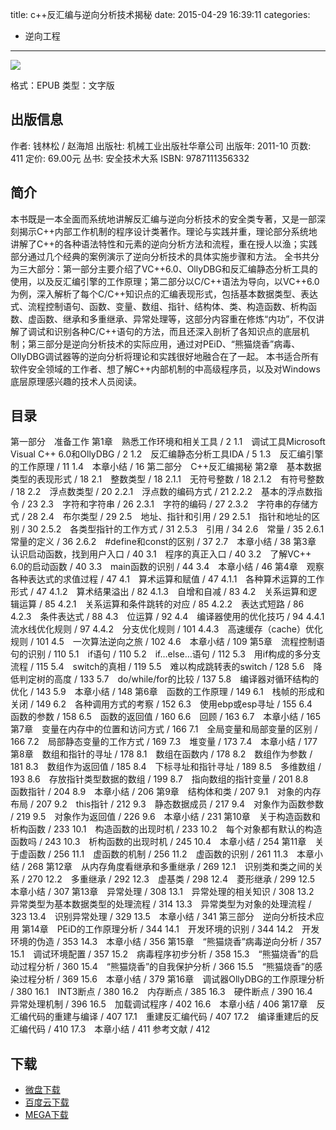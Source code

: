 title: c++反汇编与逆向分析技术揭秘
date: 2015-04-29 16:39:11
categories:
  - 逆向工程
---

![](http://img3.douban.com/lpic/s6940605.jpg)

格式：EPUB
类型：文字版

<!--more-->

## 出版信息 ##

作者: 钱林松 / 赵海旭 
出版社: 机械工业出版社华章公司
出版年: 2011-10
页数: 411
定价: 69.00元
丛书: 安全技术大系
ISBN: 9787111356332

## 简介 ##

本书既是一本全面而系统地讲解反汇编与逆向分析技术的安全类专著，又是一部深刻揭示C++内部工作机制的程序设计类著作。理论与实践并重，理论部分系统地讲解了C++的各种语法特性和元素的逆向分析方法和流程，重在授人以渔；实践部分通过几个经典的案例演示了逆向分析技术的具体实施步骤和方法。
全书共分为三大部分：第一部分主要介绍了VC++6.0、OllyDBG和反汇编静态分析工具的使用，以及反汇编引擎的工作原理；第二部分以C/C++语法为导向，以VC++6.0为例，深入解析了每个C/C++知识点的汇编表现形式，包括基本数据类型、表达式、流程控制语句、函数、变量、数组、指针、结构体、类、构造函数、析构函数、虚函数、继承和多重继承、异常处理等，这部分内容重在修炼“内功”，不仅讲解了调试和识别各种C/C++语句的方法，而且还深入剖析了各知识点的底层机制；第三部分是逆向分析技术的实际应用，通过对PEiD、“熊猫烧香”病毒、OllyDBG调试器等的逆向分析将理论和实践很好地融合在了一起。
本书适合所有软件安全领域的工作者、想了解C++内部机制的中高级程序员，以及对Windows底层原理感兴趣的技术人员阅读。

## 目录 ##

第一部分　准备工作
第1章　熟悉工作环境和相关工具 / 2
1.1　调试工具Microsoft Visual C++ 6.0和OllyDBG / 2
1.2　反汇编静态分析工具IDA / 5
1.3　反汇编引擎的工作原理 / 11
1.4　本章小结 / 16
第二部分　C++反汇编揭秘
第2章　基本数据类型的表现形式 / 18
2.1　整数类型 / 18
2.1.1　无符号整数 / 18
2.1.2　有符号整数 / 18
2.2　浮点数类型 / 20
2.2.1　浮点数的编码方式 / 21
2.2.2　基本的浮点数指令 / 23
2.3　字符和字符串 / 26
2.3.1　字符的编码 / 27
2.3.2　字符串的存储方式 / 28
2.4　布尔类型 / 29
2.5　地址、指针和引用 / 29
2.5.1　指针和地址的区别 / 30
2.5.2　各类型指针的工作方式 / 31
2.5.3　引用 / 34
2.6　常量 / 35
2.6.1　常量的定义 / 36
2.6.2　#define和const的区别 / 37
2.7　本章小结 / 38
第3章　认识启动函数，找到用户入口 / 40
3.1　程序的真正入口 / 40
3.2　了解VC++ 6.0的启动函数 / 40
3.3　main函数的识别 / 44
3.4　本章小结 / 46
第4章　观察各种表达式的求值过程 / 47
4.1　算术运算和赋值 / 47
4.1.1　各种算术运算的工作形式 / 47
4.1.2　算术结果溢出 / 82
4.1.3　自增和自减 / 83
4.2　关系运算和逻辑运算 / 85
4.2.1　关系运算和条件跳转的对应 / 85
4.2.2　表达式短路 / 86
4.2.3　条件表达式 / 88
4.3　位运算 / 92
4.4　编译器使用的优化技巧 / 94
4.4.1　流水线优化规则 / 97
4.4.2　分支优化规则 / 101
4.4.3　高速缓存（cache）优化规则 / 101
4.5　一次算法逆向之旅 / 102
4.6　本章小结 / 109
第5章　流程控制语句的识别 / 110
5.1　if语句 / 110
5.2　if…else…语句 / 112
5.3　用if构成的多分支流程 / 115
5.4　switch的真相 / 119
5.5　难以构成跳转表的switch / 128
5.6　降低判定树的高度 / 133
5.7　do/while/for的比较 / 137
5.8　编译器对循环结构的优化 / 143
5.9　本章小结 / 148
第6章　函数的工作原理 / 149
6.1　栈帧的形成和关闭 / 149
6.2　各种调用方式的考察 / 152
6.3　使用ebp或esp寻址 / 155
6.4　函数的参数 / 158
6.5　函数的返回值 / 160
6.6　回顾 / 163
6.7　本章小结 / 165
第7章　变量在内存中的位置和访问方式 / 166
7.1　全局变量和局部变量的区别 / 166
7.2　局部静态变量的工作方式 / 169
7.3　堆变量 / 173
7.4　本章小结 / 177
第8章　数组和指针的寻址 / 178
8.1　数组在函数内 / 178
8.2　数组作为参数 / 181
8.3　数组作为返回值 / 185
8.4　下标寻址和指针寻址 / 189
8.5　多维数组 / 193
8.6　存放指针类型数据的数组 / 199
8.7　指向数组的指针变量 / 201
8.8　函数指针 / 204
8.9　本章小结 / 206
第9章　结构体和类 / 207
9.1　对象的内存布局 / 207
9.2　this指针 / 212
9.3　静态数据成员 / 217
9.4　对象作为函数参数 / 219
9.5　对象作为返回值 / 226
9.6　本章小结 / 231
第10章　关于构造函数和析构函数 / 233
10.1　构造函数的出现时机 / 233
10.2　每个对象都有默认的构造函数吗 / 243
10.3　析构函数的出现时机 / 245
10.4　本章小结 / 254
第11章　关于虚函数 / 256
11.1　虚函数的机制 / 256
11.2　虚函数的识别 / 261
11.3　本章小结 / 268
第12章　从内存角度看继承和多重继承 / 269
12.1　识别类和类之间的关系 / 270
12.2　多重继承 / 292
12.3　虚基类 / 298
12.4　菱形继承 / 299
12.5　本章小结 / 307
第13章　异常处理 / 308
13.1　异常处理的相关知识 / 308
13.2　异常类型为基本数据类型的处理流程 / 314
13.3　异常类型为对象的处理流程 / 323
13.4　识别异常处理 / 329
13.5　本章小结 / 341
第三部分　逆向分析技术应用
第14章　PEiD的工作原理分析 / 344
14.1　开发环境的识别 / 344
14.2　开发环境的伪造 / 353
14.3　本章小结 / 356
第15章　“熊猫烧香”病毒逆向分析 / 357
15.1　调试环境配置 / 357
15.2　病毒程序初步分析 / 358
15.3　“熊猫烧香”的启动过程分析 / 360
15.4　“熊猫烧香”的自我保护分析 / 366
15.5　“熊猫烧香”的感染过程分析 / 369
15.6　本章小结 / 379
第16章　调试器OllyDBG的工作原理分析 / 380
16.1　INT3断点 / 380
16.2　内存断点 / 385
16.3　硬件断点 / 390
16.4　异常处理机制 / 396
16.5　加载调试程序 / 402
16.6　本章小结 / 406
第17章　反汇编代码的重建与编译 / 407
17.1　重建反汇编代码 / 407
17.2　编译重建后的反汇编代码 / 410
17.3　本章小结 / 411
参考文献 / 412

## 下载 ##

* [微盘下载](http://vdisk.weibo.com/s/aADaW4YRP4P5A)
* [百度云下载](http://pan.baidu.com/s/1kTxd4Tx)
* [MEGA下载](https://mega.co.nz/#!Wc1lACwQ!twHPX8d5IUQ1kJCw6E2Y0pp57z4ypuyZj_6q4k5bCGY)